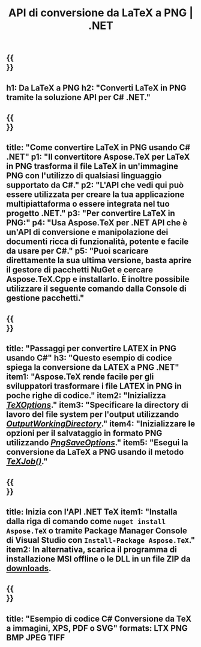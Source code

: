 ﻿---
translation: true
template: /_templates/_conversion-child-net.md
title: API di conversione da LaTeX a PNG | .NET
description: Funzionalità di conversione da LaTeX a PNG. Integra questa libreria .NET in sede nel tuo progetto o usa applicazioni multipiattaforma per convertire LaTeX in PNG.
keywords: da latex a png api net, latex2png integra c#
url: /net/conversion/latex-to-png/
family: tex
platformtag: net
feature: conversion
informat: LATEX
outformat: PNG
otherformats: BMP JPEG TIFF PDF SVG XPS
---

{{<section banner>}}
---
h1: Da LaTeX a PNG
h2: "Converti LaTeX in PNG tramite la soluzione API per C# .NET."
---

{{<section overview>}}
---
title: "Come convertire LaTeX in PNG usando C# .NET"
p1: "Il convertitore Aspose.TeX per LaTeX in PNG trasforma il file LaTeX in un'immagine PNG con l'utilizzo di qualsiasi linguaggio supportato da C#."
p2: "L'API che vedi qui può essere utilizzata per creare la tua applicazione multipiattaforma o essere integrata nel tuo progetto .NET."
p3: "Per convertire LaTeX in PNG:"
p4: "Usa Aspose.TeX per .NET API che è un'API di conversione e manipolazione dei documenti ricca di funzionalità, potente e facile da usare per C#."
p5: "Puoi scaricare direttamente la sua ultima versione, basta aprire il gestore di pacchetti NuGet e cercare Aspose.TeX.Cpp e installarlo. È inoltre possibile utilizzare il seguente comando dalla Console di gestione pacchetti."
---

{{<section feature1>}}
---
title: "Passaggi per convertire LATEX in PNG usando C#"
h3: "Questo esempio di codice spiega la conversione da LATEX a PNG .NET"
item1: "Aspose.TeX rende facile per gli sviluppatori trasformare i file LATEX in PNG in poche righe di codice."
item2: "Inizializza [*TeXOptions*](https://reference.aspose.com/tex/net/aspose.tex/texoptions/)."
item3: "Specificare la directory di lavoro del file system per l'output utilizzando [*OutputWorkingDirectory*](https://reference.aspose.com/tex/net/aspose.tex/texoptions/outputworkingdirectory/)."
item4: "Inizializzare le opzioni per il salvataggio in formato PNG utilizzando [*PngSaveOptions*](https://reference.aspose.com/tex/net/aspose.tex.presentation.image/pngsaveoptions/)."
item5: "Esegui la conversione da LaTeX a PNG usando il metodo [*TeXJob()*](https://reference.aspose.com/tex/net/aspose.tex/texjob/)."
---

{{<section feature2>}}
---
title: Inizia con l'API .NET TeX
item1: "Installa dalla riga di comando come ```nuget install Aspose.TeX``` o tramite Package Manager Console di Visual Studio con ```Install-Package Aspose.TeX```."
item2: In alternativa, scarica il programma di installazione MSI offline o le DLL in un file ZIP da [downloads](https://releases.aspose.com/tex/net).
---

{{<section widget>}}
---
title: "Esempio di codice C# Conversione da TeX a immagini, XPS, PDF o SVG"
formats: LTX PNG BMP JPEG TIFF
---